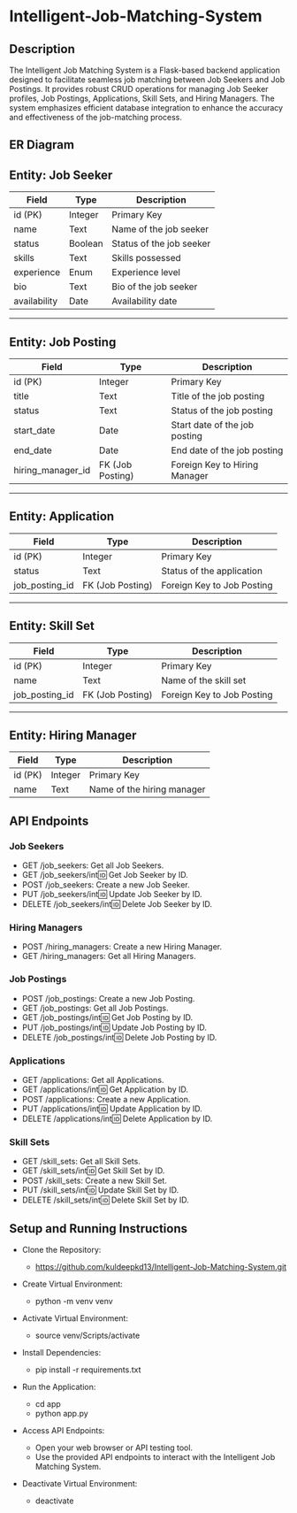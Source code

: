 # Intelligent-Job-Matching-System

## Description
The Intelligent Job Matching System is a Flask-based backend application designed to facilitate seamless job matching between Job Seekers and Job Postings. It provides robust CRUD operations for managing Job Seeker profiles, Job Postings, Applications, Skill Sets, and Hiring Managers. The system emphasizes efficient database integration to enhance the accuracy and effectiveness of the job-matching process.



## ER Diagram

## Entity: Job Seeker

| Field          | Type            | Description              |
| -------------- | --------------- | ------------------------ |
| id (PK)        | Integer         | Primary Key              |
| name           | Text            | Name of the job seeker   |
| status         | Boolean         | Status of the job seeker |
| skills         | Text            | Skills possessed         |
| experience     | Enum            | Experience level         |
| bio            | Text            | Bio of the job seeker    |
| availability   | Date            | Availability date        |

---

## Entity: Job Posting

| Field           | Type            | Description                   |
| --------------- | --------------- | ----------------------------- |
| id (PK)         | Integer         | Primary Key                   |
| title           | Text            | Title of the job posting      |
| status          | Text            | Status of the job posting     |
| start_date      | Date            | Start date of the job posting |
| end_date        | Date            | End date of the job posting   |
| hiring_manager_id | FK (Job Posting) | Foreign Key to Hiring Manager |

---

## Entity: Application

| Field           | Type            | Description                 |
| --------------- | --------------- | --------------------------- |
| id (PK)         | Integer         | Primary Key                 |
| status          | Text            | Status of the application   |
| job_posting_id  | FK (Job Posting) | Foreign Key to Job Posting   |

---

## Entity: Skill Set

| Field           | Type            | Description                 |
| --------------- | --------------- | --------------------------- |
| id (PK)         | Integer         | Primary Key                 |
| name            | Text            | Name of the skill set        |
| job_posting_id  | FK (Job Posting) | Foreign Key to Job Posting   |

---

## Entity: Hiring Manager

| Field           | Type            | Description              |
| --------------- | --------------- | ------------------------ |
| id (PK)         | Integer         | Primary Key              |
| name            | Text            | Name of the hiring manager|




## API Endpoints

### Job Seekers

- GET /job_seekers: Get all Job Seekers.
- GET /job_seekers/int:id: Get Job Seeker by ID.
- POST /job_seekers: Create a new Job Seeker.
- PUT /job_seekers/int:id: Update Job Seeker by ID.
- DELETE /job_seekers/int:id: Delete Job Seeker by ID.


### Hiring Managers
- POST /hiring_managers: Create a new Hiring Manager.
- GET /hiring_managers: Get all Hiring Managers.

### Job Postings
- POST /job_postings: Create a new Job Posting.
- GET /job_postings: Get all Job Postings.
- GET /job_postings/int:id: Get Job Posting by ID.
- PUT /job_postings/int:id: Update Job Posting by ID.
- DELETE /job_postings/int:id: Delete Job Posting by ID.

### Applications
- GET /applications: Get all Applications.
- GET /applications/int:id: Get Application by ID.
- POST /applications: Create a new Application.
- PUT /applications/int:id: Update Application by ID.
- DELETE /applications/int:id: Delete Application by ID.

### Skill Sets
- GET /skill_sets: Get all Skill Sets.
- GET /skill_sets/int:id: Get Skill Set by ID.
- POST /skill_sets: Create a new Skill Set.
- PUT /skill_sets/int:id: Update Skill Set by ID.
- DELETE /skill_sets/int:id: Delete Skill Set by ID.


## Setup and Running Instructions
- Clone the Repository:
  -  https://github.com/kuldeepkd13/Intelligent-Job-Matching-System.git

- Create Virtual Environment:
   - python -m venv venv


- Activate Virtual Environment:
  - source venv/Scripts/activate


- Install Dependencies:
   - pip install -r requirements.txt


-  Run the Application: 
    - cd app
    - python app.py

-  Access API Endpoints:

   -  Open your web browser or API testing tool.
   - Use the provided API endpoints to interact with the Intelligent Job Matching System.

-  Deactivate Virtual Environment:
   - deactivate

